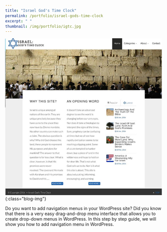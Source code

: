 ```yaml
---
title: "Israel God's Time Clock"
permalink: /portfolio/israel-gods-time-clock
excerpt: " "
thumbnail: /img/portfolio/igtc.jpg
---
```


![](/img/portfolio/igtc.jpg){:class="blog-img"}

Do you want to add navigation menus in your WordPress site? Did you know that there is a very easy drag-and-drop menu interface that allows you to create drop-down menus in WordPress. In this step by step guide, we will show you how to add navigation menu in WordPress.

[website]: http://israelgodstimeclock.com